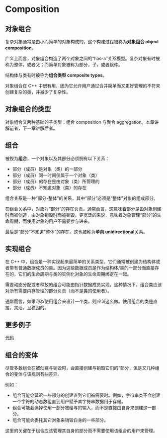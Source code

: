 # Composition

## 对象组合

复杂对象通常是由小而简单的对象构成的，这个构建过程被称为**对象组合 object composition**。

广义上而言，对象组合构造了两个对象之间的“has-a”关系模型。复杂对象有时被称为整体，或者父；而简单对象被称为部分，子，或者组件。

结构体与类有时被称为**组合类型 composite types**。

对象组合在 C++ 中很有用，因为它允许用户通过合并简单而又更好管理的不符来创建复杂的类，并减少了复杂性。

## 对象组合的类型

对象组合又两种基础的子类型：组合 composition 与聚合 aggregation。本章讲解前者，下一章讲解后者。

## 组合

被视为**组合**，一个对象以及其部分必须拥有以下关系：

- 部分（成员）是对象（类）的一部分
- 部分（成员）同一时间仅属于一个对象（类）
- 部分（成员）的存在是由对象（类）所管理的
- 部分（成员）不知道对象（类）的存在

组合关系是一种“部分-整体”的关系，其中“部分”必须是“整体”对象的组成部分。

在组合关系中，对象对“部分”的存在负责。通常而言，这意味着部分是由对象创建时而被创造，由对象销毁时而被销毁。更宽泛的来说，意味着对象管理“部分”的生命周期，而使用对象的用户不需要参与进来。

最后是“部分”不知道“整体”的存在。这也被称为**单向 unidirectional**关系。

## 实现组合

在 C++ 中，组合是一种实现起来最简单的关系类型。它们通常被创建为结构体或者带有普通数据成员的类。因为这些数据成员是作为结构体/类的一部分而直接存在的，它们的生命周期与类的实例化对象的生命周期绑定在一起。

需要动态分配或者释放的组合可能由指针数据成员实现。这种情况下，组合类应该对所有需要内存管理的部分负责（而不是类的使用者）。

通常而言，如果*可以*使用组合来设计一个类，则*应该*这么做。使用组合的类是直接，灵活，且稳固的。

## 更多例子

[代码](../t_composition/main.cpp)

## 组合的变体

尽管多数组合在被创建与销毁时，会直接创建与销毁它们的“部分，但是又几种组合的变体与该规则有些差异。

例如：

- 组合可能会延迟一些部分的创建直到它们被需要时。例如，字符串类不会创建一个字符的动态数组直到用户赋予其字符串数据用于存储。
- 组合可能会选择使用一部分被给与的输入，而不是直接由自身来创建这一部分。
- 组合可能会委托其它对象来销毁自身的一些部分。

这里的关键在于组合应该管理其自身的部分而不需要使用该组合的用户来管理。
